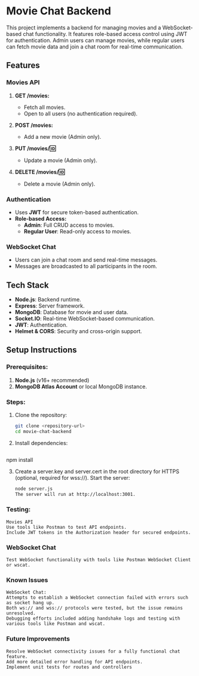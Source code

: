 # **Movie Chat Backend**

This project implements a backend for managing movies and a WebSocket-based chat functionality. It features role-based access control using JWT for authentication. Admin users can manage movies, while regular users can fetch movie data and join a chat room for real-time communication.

## **Features**

### **Movies API**
1. **GET /movies:**
   - Fetch all movies.
   - Open to all users (no authentication required).

2. **POST /movies:**
   - Add a new movie (Admin only).

3. **PUT /movies/:id:**
   - Update a movie (Admin only).

4. **DELETE /movies/:id:**
   - Delete a movie (Admin only).

### **Authentication**
- Uses **JWT** for secure token-based authentication.
- **Role-based Access:**
   - **Admin**: Full CRUD access to movies.
   - **Regular User**: Read-only access to movies.

### **WebSocket Chat**
- Users can join a chat room and send real-time messages.
- Messages are broadcasted to all participants in the room.

## **Tech Stack**
- **Node.js**: Backend runtime.
- **Express**: Server framework.
- **MongoDB**: Database for movie and user data.
- **Socket.IO**: Real-time WebSocket-based communication.
- **JWT**: Authentication.
- **Helmet & CORS**: Security and cross-origin support.

## **Setup Instructions**

### Prerequisites:
1. **Node.js** (v16+ recommended)
2. **MongoDB Atlas Account** or local MongoDB instance.

### Steps:
1. Clone the repository:
   ```bash
   git clone <repository-url>
   cd movie-chat-backend
2. Install dependencies:
   ```bash
npm install

3. Create a server.key and server.cert in the root directory for HTTPS
   (optional, required for wss://).
   Start the server:
   ```bash
   node server.js
   The server will run at http://localhost:3001.
### Testing:
    Movies API
    Use tools like Postman to test API endpoints.
    Include JWT tokens in the Authorization header for secured endpoints.

### WebSocket Chat
    Test WebSocket functionality with tools like Postman WebSocket Client or wscat.
### Known Issues
    WebSocket Chat:
    Attempts to establish a WebSocket connection failed with errors such as socket hang up.
    Both ws:// and wss:// protocols were tested, but the issue remains unresolved.
    Debugging efforts included adding handshake logs and testing with various tools like Postman and wscat.
### Future Improvements
    Resolve WebSocket connectivity issues for a fully functional chat feature.
    Add more detailed error handling for API endpoints.
    Implement unit tests for routes and controllers
